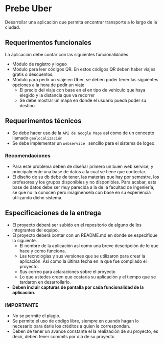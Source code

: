 # Prebe Uber

Desarrollar una aplicación que permita encontrar transporte a lo largo de la ciudad.

## Requerimentos funcionales

La aplicación debe contar con las siguientes funcionalidades

* Módulo de registro y logeo
* Módulo para leer códigos QR. En estos códigos QR deben haber viajes gratis o descuentos.
* Módulo para pedir un viaje en Uber, se deben poder tener las siguientes opciones a la hora de pedir un viaje
  * El precio del viaje con base en el en tipo de vehículo que haya elegido y la distancia que va recorrer
  * Se debe mostrar un mapa en donde el usuario pueda poder su destino.

## Requerimentos técnicos

- Se debe hacer uso de la  `API de Google Maps` así como de un concepto llamado `geolocalización`
- Se debe implementar un `webservice ` sencillo para el sistema de logeo.

### Recomendaciones

- Para este problema deben de diseñar primero un buen web service, y principalmente una base de datos a la cual se tiene que contectar.
- El diseño de su db debe de tener, las materias que hay por semestre, los profesores y los grupos disponibles y no disponibles. Para acabar, esta base de datos debe ser muy parecida a la de la facultad de ingeniería, se que no la conocen pero imagínensela con base en su experiencia utilizando dicho sistema.

## Especificaciones de la entrega

- El proyecto deberá ser subido en el repositorio de alguno de los integrantes del equipo.
- El proyecto deberá contar con un README.md en donde se especifique lo siguiente.
  - El nombre de la aplicación así como una breve descripción de lo que hace y como funciona.
  - Las tecnologías y sus versiones que se utilizaron para crear la aplicación. Asi como la última fecha en la que fue compilado el proyecto.
  - Sus correo para aclaraciones sobre el proyecto
  - Lo que ustedes creen que costaría su aplicación y el tiempo que se tardaron en desarrollarlo.
- **Deben incluir capturas  de pantalla por cada funcionalidad de la aplicación.** 

### IMPORTANTE

- No se permite el plagio.
- Se permite el uso de código libre, siempre en cuando hagan lo necesario para darle los créditos a quien le correspondan.
- Deben de tener un avance constante el la realización de su proyecto, es decir, deben tener commits por día de su proyecto.